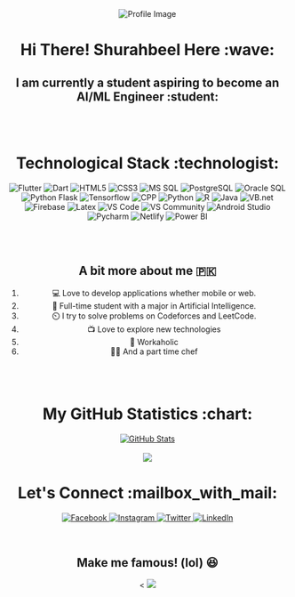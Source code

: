 <div align="center">
  <img src="https://github.com/justuravgcoder/PowerBI-Dashboard/assets/108054504/09871569-eb0e-4cfb-8eca-a12e00743c85" alt="Profile Image">
  <h1>Hi There! Shurahbeel Here :wave:</h1>
  <h2>I am currently a student aspiring to become an AI/ML Engineer :student:</h2>
  <br>
  <br>
  <h1>Technological Stack :technologist:</h1>
  <p>
    <img src="https://img.shields.io/badge/Flutter-%2302569B.svg?style=for-the-badge&logo=Flutter&logoColor=white" alt="Flutter">
    <img src="https://img.shields.io/badge/css3-%231572B6.svg?style=for-the-badge&logo=css3&logoColor=white" alt="Dart">
    <img src="https://img.shields.io/badge/html5-%23E34F26.svg?style=for-the-badge&logo=html5&logoColor=white" alt="HTML5">
    <img src="https://img.shields.io/badge/css3-%231572B6.svg?style=for-the-badge&logo=css3&logoColor=white" alt="CSS3">
    <img src="https://img.shields.io/badge/Microsoft%20SQL%20Server-CC2927?style=for-the-badge&logo=microsoft%20sql%20server&logoColor=white" alt="MS SQL">
    <img src="https://img.shields.io/badge/postgres-%23316192.svg?style=for-the-badge&logo=postgresql&logoColor=white" alt="PostgreSQL">
    <img src="https://img.shields.io/badge/Oracle-F80000?style=for-the-badge&logo=oracle&logoColor=white" alt="Oracle SQL">
    <img src="https://img.shields.io/badge/flask-%23000.svg?style=for-the-badge&logo=flask&logoColor=white" alt="Python Flask">
    <img src="https://img.shields.io/badge/TensorFlow-%23FF6F00.svg?style=for-the-badge&logo=TensorFlow&logoColor=white" alt="Tensorflow">
    <img src="https://img.shields.io/badge/c++-%2300599C.svg?style=for-the-badge&logo=c%2B%2B&logoColor=white" alt="CPP">
    <img src="https://img.shields.io/badge/python-3670A0?style=for-the-badge&logo=python&logoColor=ffdd54" alt="Python">
    <img src="https://img.shields.io/badge/r-%23276DC3.svg?style=for-the-badge&logo=r&logoColor=white" alt="R">
    <img src="https://img.shields.io/badge/java-%23ED8B00.svg?style=for-the-badge&logo=openjdk&logoColor=white" alt="Java">
    <img src="https://img.shields.io/badge/.NET-5C2D91?style=for-the-badge&logo=.net&logoColor=white" alt="VB.net">
    <img src="https://img.shields.io/badge/Firebase-039BE5?style=for-the-badge&logo=Firebase&logoColor=white" alt="Firebase">
    <img src="https://img.shields.io/badge/latex-%23008080.svg?style=for-the-badge&logo=latex&logoColor=white" alt="Latex">
    <img src="https://img.shields.io/badge/Visual%20Studio-5C2D91.svg?style=for-the-badge&logo=visual-studio&logoColor=white" alt="VS Code">
    <img src="https://img.shields.io/badge/Visual%20Studio%20Code-0078d7.svg?style=for-the-badge&logo=visual-studio-code&logoColor=white" alt="VS Community">
    <img src="https://img.shields.io/badge/Android%20Studio-3DDC84.svg?style=for-the-badge&logo=android-studio&logoColor=white" alt="Android Studio">
    <img src="https://img.shields.io/badge/pycharm-143?style=for-the-badge&logo=pycharm&logoColor=black&color=black&labelColor=green" alt="Pycharm">
    <img src="https://img.shields.io/badge/netlify-%23000000.svg?style=for-the-badge&logo=netlify&logoColor=#00C7B7" alt="Netlify">
    <img src="https://img.shields.io/badge/power_bi-F2C811?style=for-the-badge&logo=powerbi&logoColor=black" alt="Power BI">
  </p>
    <br>
  <br>
<h2> A bit more about me 🇵🇰 </h2>
<ol>
  <li>💻 Love to develop applications whether mobile or web.</li>
  <li>🤖 Full-time student with a major in Artificial Intelligence.</li>
  <li>⏲️ I try to solve problems on Codeforces and LeetCode.</li>
  <li>📺 Love to explore new technologies</li>
  <li>👷 Workaholic</li>
  <li>👨‍🍳 And a part time chef
</ol>
  <br>
  <br>
   <h1>My GitHub Statistics :chart:</h1>
  <div>
    <a href="https://github.com/justuravgcoder/">
      <img src="https://github-readme-stats.vercel.app/api?username=justuravgcoder" alt="GitHub Stats">
    </a>
    <br>
    <br>
    <img src = "http://github-readme-streak-stats.herokuapp.com?user=justuravgcoder&theme=dark&background=000000">
  </div>
  <h1>Let's Connect :mailbox_with_mail:</h1>
  <p>
    <!-- Social Media Icons -->
    <a href="https://www.facebook.com/profile.php?id=100008757842983">
      <img src="https://img.shields.io/badge/facebook-%231877F2.svg?style=for-the-badge&logo=facebook&logoColor=white" alt="Facebook">
    </a>
    <a href="https://www.instagram.com/shurahbeel_peerzada/">
      <img src="https://img.shields.io/badge/instagram-%23E4405F.svg?style=for-the-badge&logo=instagram&logoColor=white" alt="Instagram">
    </a>
    <a href="https://twitter.com/yourusername">
      <img src="https://img.shields.io/badge/twitter-%231DA1F2.svg?style=for-the-badge&logo=twitter&logoColor=white" alt="Twitter">
    </a>
    <a href="https://www.linkedin.com/in/shurahbeel-peerzada-69676424b/">
      <img src="https://img.shields.io/badge/linkedin-%230077B5.svg?style=for-the-badge&logo=linkedin&logoColor=white" alt="LinkedIn">
    </a>
  </p>
  <div>
    <br>
 <h2> Make me famous! (lol) 😆</h2><
  <img src="https://profile-counter.glitch.me/justuravgcoder/count.svg" />
  </div>
</div>
</div>


